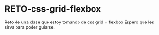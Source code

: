 # RETO-css-grid-flexbox
Reto de una clase que estoy tomando de css grid + flexbox
Espero que les sirva para poder guiarse.

